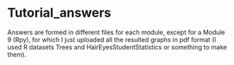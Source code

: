 # Tutorial_answers
Answers are formed in different files for each module, except for a Module 9 (Rpy), for which I just uploaded all the resulted graphs in pdf format (I used R datasets Trees and HairEyesStudentStatistics or something to make them). 
